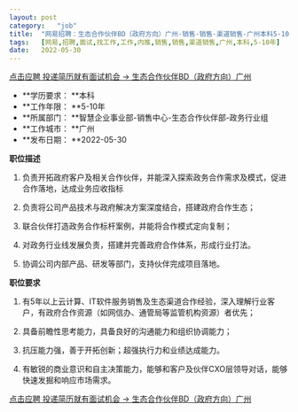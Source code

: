```yaml
---
layout:	post
category:	"job"
title:	"网易招聘：生态合作伙伴BD（政府方向）广州-销售-销售-渠道销售-广州本科5-10年"
tags:	[网易,招聘,面试,找工作,工作,内推,销售,销售,渠道销售,广州,本科,5-10年]
date:	2022-05-30
---
```


[点击应聘 投递简历就有面试机会 ->  生态合作伙伴BD（政府方向）广州](http://mobile.bole.netease.com/bole/boleDetail?id=31453&employeeId=346f03c3cda5f04c&key=all)



- **学历要求： **本科
- **工作年限： **5-10年
- **所属部门： **智慧企业事业部-销售中心-生态合作伙伴部-政务行业组
- **工作城市： **广州
- **发布日期： **2022-05-30



**职位描述**

1. 负责开拓政府客户及相关合作伙伴，并能深入探索政务合作需求及模式，促进合作落地，达成业务应收指标

2. 负责将公司产品技术与政府解决方案深度结合，搭建政府合作生态；

3. 联合伙伴打造政务合作标杆案例，并能将合作模式定向复制；

4. 对政务行业线发展负责，搭建并完善政府合作体系，形成行业打法。

5. 协调公司内部产品、研发等部门，支持伙伴完成项目落地。



**职位要求**

1. 有5年以上云计算、IT软件服务销售及生态渠道合作经验，深入理解行业客户，有政府合作资源（如网信办、通管局等监管机构资源）者优先；

2. 具备前瞻性思考能力，具备良好的沟通能力和组织协调能力；

3. 抗压能力强，善于开拓创新；超强执行力和业绩达成能力。

4. 有敏锐的商业意识和自主决策能力，能够和客户及伙伴CXO层领导对话，能够快速发掘和响应市场需求。



[点击应聘 投递简历就有面试机会 ->  生态合作伙伴BD（政府方向）广州](http://mobile.bole.netease.com/bole/boleDetail?id=31453&employeeId=346f03c3cda5f04c&key=all)